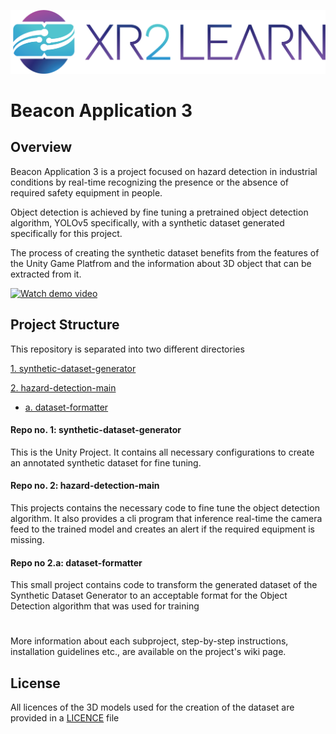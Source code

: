 ![XR2Learn](https://github.com/XR2Learn/.github/blob/main/images/XR2Learn%20logo.png)

# Beacon Application 3

## Overview

Beacon Application 3 is a project focused on hazard detection in industrial conditions by real-time recognizing the presence or the absence of required safety equipment in people.

Object detection is achieved by fine tuning a pretrained object detection algorithm, YOLOv5 specifically, with a synthetic dataset generated specifically for this project.

The process of creating the synthetic dataset benefits from the features of the Unity Game Platfrom and the information about 3D object that can be extracted from it.

[![Watch demo video](https://img.youtube.com/vi/f09_8rrUqxo/maxresdefault.jpg)](https://youtu.be/f09_8rrUqxo)

## Project Structure

This repository is separated into two different directories

[1. synthetic-dataset-generator](./synethitc-dataset-generator)

[2. hazard-detection-main](./ml-hazard-detector)

- [a. dataset-formatter](./ml-hazard-detector/dataset-formatter/)

#### Repo no. 1: synthetic-dataset-generator

This is the Unity Project. It contains all necessary configurations to create an annotated synthetic dataset for fine tuning.

#### Repo no. 2: hazard-detection-main

This projects contains the necessary code to fine tune the object detection algorithm.
It also provides a cli program that inference real-time the camera feed to the trained model and creates an alert if the required equipment is missing.

#### Repo no 2.a: dataset-formatter

This small project contains code to transform the generated dataset of the Synthetic Dataset Generator to an acceptable format for the Object Detection algorithm that was used for training

#

More information about each subproject, step-by-step instructions, installation guidelines etc., are available on the project's wiki page.

## License

All licences of the 3D models used for the creation of the dataset are provided in a [LICENCE](./LICENCE) file
